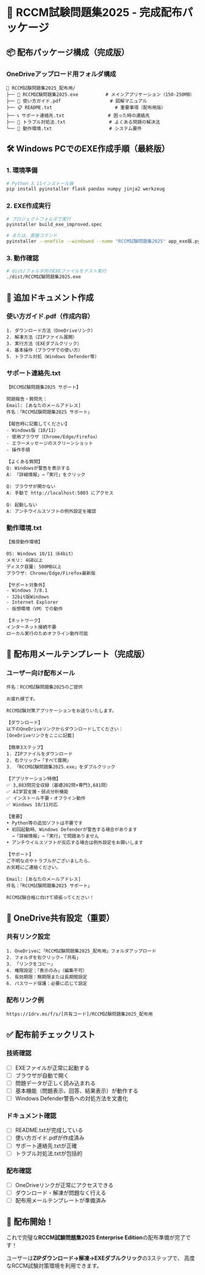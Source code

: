 # 🎯 RCCM試験問題集2025 - 完成配布パッケージ

## 📦 配布パッケージ構成（完成版）

### OneDriveアップロード用フォルダ構成
```
📁 RCCM試験問題集2025_配布用/
├── 🚀 RCCM試験問題集2025.exe          # メインアプリケーション（150-250MB）
├── 📖 使い方ガイド.pdf                  # 図解マニュアル
├── 📋 README.txt                       # 重要事項（配布用版）
├── 📞 サポート連絡先.txt                # 困った時の連絡先
├── 🔧 トラブル対処法.txt                # よくある問題の解決法
└── 📄 動作環境.txt                     # システム要件
```

## 🛠️ Windows PCでのEXE作成手順（最終版）

### 1. 環境準備
```bash
# Python 3.11インストール後
pip install pyinstaller flask pandas numpy jinja2 werkzeug
```

### 2. EXE作成実行
```bash
# プロジェクトフォルダで実行
pyinstaller build_exe_improved.spec

# または、直接コマンド
pyinstaller --onefile --windowed --name "RCCM試験問題集2025" app_exe版.py
```

### 3. 動作確認
```bash
# dist/フォルダ内のEXEファイルをテスト実行
./dist/RCCM試験問題集2025.exe
```

## 📄 追加ドキュメント作成

### 使い方ガイド.pdf（作成内容）
```
1. ダウンロード方法（OneDriveリンク）
2. 解凍方法（ZIPファイル展開）
3. 実行方法（EXEダブルクリック）
4. 基本操作（ブラウザでの使い方）
5. トラブル対処（Windows Defender等）
```

### サポート連絡先.txt
```
【RCCM試験問題集2025 サポート】

問題報告・質問先：
Email: [あなたのメールアドレス]
件名：「RCCM試験問題集2025 サポート」

【報告時に記載してください】
- Windows版（10/11）
- 使用ブラウザ（Chrome/Edge/Firefox）
- エラーメッセージのスクリーンショット
- 操作手順

【よくある質問】
Q: Windowsが警告を表示する
A: 「詳細情報」→「実行」をクリック

Q: ブラウザが開かない
A: 手動で http://localhost:5003 にアクセス

Q: 起動しない
A: アンチウイルスソフトの例外設定を確認
```

### 動作環境.txt
```
【推奨動作環境】

OS: Windows 10/11（64bit）
メモリ: 4GB以上
ディスク容量: 500MB以上
ブラウザ: Chrome/Edge/Firefox最新版

【サポート対象外】
- Windows 7/8.1
- 32bit版Windows
- Internet Explorer
- 仮想環境（VM）での動作

【ネットワーク】
インターネット接続不要
ローカル実行のためオフライン動作可能
```

## 📧 配布用メールテンプレート（完成版）

### ユーザー向け配布メール
```
件名：RCCM試験問題集2025のご提供

お疲れ様です。

RCCM試験対策アプリケーションをお送りいたします。

【ダウンロード】
以下のOneDriveリンクからダウンロードしてください：
[OneDriveリンクをここに記載]

【簡単3ステップ】
1. ZIPファイルをダウンロード
2. 右クリック→「すべて展開」
3. 「RCCM試験問題集2025.exe」をダブルクリック

【アプリケーション特徴】
✅ 3,883問完全収録（基礎202問+専門3,681問）
✅ AI学習支援・弱点分析機能
✅ インストール不要・オフライン動作
✅ Windows 10/11対応

【重要】
• Python等の追加ソフトは不要です
• 初回起動時、Windows Defenderが警告する場合があります
  →「詳細情報」→「実行」で問題ありません
• アンチウイルスソフトが反応する場合は例外設定をお願いします

【サポート】
ご不明な点やトラブルがございましたら、
お気軽にご連絡ください。

Email: [あなたのメールアドレス]
件名：「RCCM試験問題集2025 サポート」

RCCM試験合格に向けて頑張ってください！
```

## 🎯 OneDrive共有設定（重要）

### 共有リンク設定
```
1. OneDriveに「RCCM試験問題集2025_配布用」フォルダアップロード
2. フォルダを右クリック→「共有」
3. 「リンクをコピー」
4. 権限設定：「表示のみ」（編集不可）
5. 有効期限：無期限または長期間設定
6. パスワード保護：必要に応じて設定
```

### 配布リンク例
```
https://1drv.ms/f/s/[共有コード]/RCCM試験問題集2025_配布用
```

## ✅ 配布前チェックリスト

### 技術確認
- [ ] EXEファイルが正常に起動する
- [ ] ブラウザが自動で開く
- [ ] 問題データが正しく読み込まれる
- [ ] 基本機能（問題表示、回答、結果表示）が動作する
- [ ] Windows Defender警告への対処方法を文書化

### ドキュメント確認
- [ ] README.txtが完成している
- [ ] 使い方ガイド.pdfが作成済み
- [ ] サポート連絡先.txtが正確
- [ ] トラブル対処法.txtが包括的

### 配布確認
- [ ] OneDriveリンクが正常にアクセスできる
- [ ] ダウンロード・解凍が問題なく行える
- [ ] 配布用メールテンプレートが準備済み

## 🚀 配布開始！

これで完璧な**RCCM試験問題集2025 Enterprise Edition**の配布準備が完了です！

ユーザーは**ZIPダウンロード→解凍→EXEダブルクリック**の3ステップで、
高度なRCCM試験対策環境を利用できます。